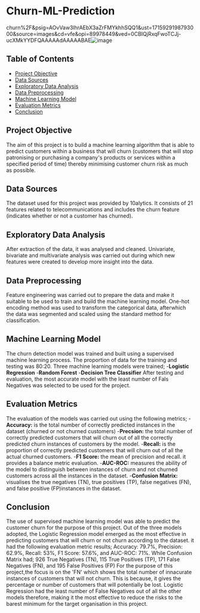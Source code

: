 # Churn-ML-Prediction


churn%2F&psig=AOvVaw3lhrAEbX3aZrFMYkhhSQQ1&ust=1715929198793000&source=images&cd=vfe&opi=89978449&ved=0CBIQjRxqFwoTCJj-ucXMkYYDFQAAAAAdAAAAABAE![image](https://github.com/iammaryann/Churn-ML-Prediction/assets/169622423/0f42bdec-7ddf-40d5-acc1-b131fb8290c1)



## Table of Contents
- [Project Objective](#Project-Objective)
- [Data Sources](#Data-Sources)
- [Exploratory Data Analysis](#Exploratory-Data-Analysis)
- [Data Preprocessing](#Data-Preprocessing)
- [Machine Learning Model](#Machine-Learning-Model)
- [Evaluation Metrics](#Evaluation-Metrics)
- [Conclusion](#Conclusion)

## Project Objective
The aim of this project is to build a machine learning algorithm that is able to predict customers within a business that will churn (customers that will stop patronising or purchasing a company's products or services within a specified period of time) thereby minimising customer churn risk as much as possible.

## Data Sources
The dataset used for this project was provided by 10alytics. It consists of 21 features related to telecommunications and includes the churn feature (indicates whether or not a customer has churned).

## Exploratory Data Analysis
After extraction of the data, it was analysed and cleaned. Univariate, bivariate and multivariate analysis was carried out during which new features were created to develop more insight into the data.

## Data Preprocessing
Feature engineering was carried out to prepare the data and make it suitable to be used to train and build the machine learning model. One-hot encoding method was used to transform the categorical data, afterwhich the data was segmented and scaled using the standard method for classification.

## Machine Learning Model
The churn detection model was trained and built using a supervised machine learning process. The proportion of data for the training and testing was 80:20. Three machine learning models were trained;
-**Logistic Regression**
-**Random Forest**
-**Decision Tree Classifier**
After testing and evaluation, the most accurate model with the least number of Fals Negatives was selected to be used for the project.

## Evaluation Metrics
The evaluation of the models was carried out using the following metrics;
-**Accuracy:** is the total number of correctly predicted instances in the dataset (churned or not churned customers)
-**Precsion:** the total number of correctly predicted customers that will churn out of all the correctly predicted churn instances of customers by the model.
-**Recall:** is the proportion of correctly predicted customers that will churn out of all the actual churned customers.
-**F1 Score:** the mean of precision and recall. it provides a balance metric evaluation.
-**AUC-ROC:** measures the ability of the model to distinguish between instances of churn and not churned customers across all the instances in the dataset.
-**Confusion Matrix:** visualises the true negatives (TN), true positives (TP), false negatives (FN), and false positive (FP)instances in the dataset.

## Conclusion
The use of supervised machine learning model was able to predict the customer churn for the purpose of this project. Out of the three models adopted, the Logistic Regression model emerged as the most effective in predicting customers that will churn or not churn according to the dataset. it had the following evaluation metric results; Accuracy: 79.7%, Precision: 62.9%, Recall: 53%, F1 Score: 57.6%, and AUC-ROC: 71%. While Confusion Matrix had; 926 True Negatives (TN), 115 True Positives (TP), 171 False Negatives (FN), and 195 False Positives (FP)
For the purpose of this project,the focus is on the 'FN' which shows the total number of innacurate instances of customers that will not churn. This is because, it gives the percentage or number of customers that will potentially be lost. Logistic Regression had the least number of False Negatives out of all the other models therefore, making it the most effective to reduce the risks to the barest minimum for the target organisation in this project.



